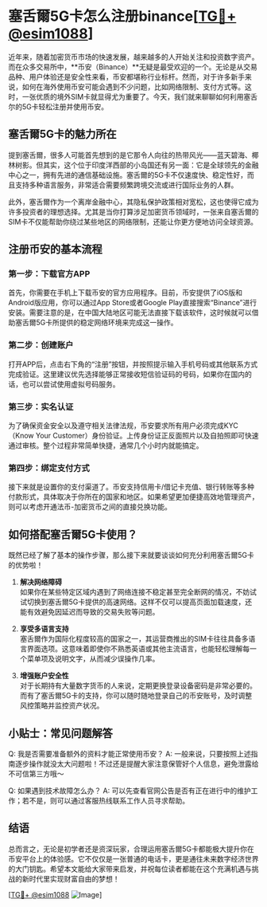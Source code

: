 # 塞舌爾5G卡怎么注册binance[[TG💪+ @esim1088](https://t.me/s/esim1088)]

近年来，随着加密货币市场的快速发展，越来越多的人开始关注和投资数字资产。而在众多交易所中，**币安（Binance）**无疑是最受欢迎的一个。无论是从交易品种、用户体验还是安全性来看，币安都堪称行业标杆。然而，对于许多新手来说，如何在海外使用币安可能会遇到不少问题，比如网络限制、支付方式等。这时，一张优质的境外SIM卡就显得尤为重要了。今天，我们就来聊聊如何利用塞舌尔的5G卡轻松注册并使用币安。

## 塞舌爾5G卡的魅力所在

提到塞舌爾，很多人可能首先想到的是它那令人向往的热带风光——蓝天碧海、椰林树影。但其实，这个位于印度洋西部的小岛国还有另一面：它是全球领先的金融中心之一，拥有先进的通信基础设施。塞舌爾的5G卡不仅速度快、稳定性好，而且支持多种语言服务，非常适合需要频繁跨境交流或进行国际业务的人群。

此外，塞舌爾作为一个离岸金融中心，其隐私保护政策相对宽松，这也使得它成为许多投资者的理想选择。尤其是当你打算涉足加密货币领域时，一张来自塞舌爾的SIM卡不仅能帮助你绕过某些地区的网络限制，还能让你更方便地访问全球资源。

## 注册币安的基本流程

### 第一步：下载官方APP
首先，你需要在手机上下载币安的官方应用程序。目前，币安提供了iOS版和Android版应用，你可以通过App Store或者Google Play直接搜索“Binance”进行安装。需要注意的是，在中国大陆地区可能无法直接下载该软件，这时候就可以借助塞舌爾5G卡所提供的稳定网络环境来完成这一操作。

### 第二步：创建账户
打开APP后，点击右下角的“注册”按钮，并按照提示输入手机号码或其他联系方式完成验证。这里建议优先选择能够正常接收短信验证码的号码，如果你在国内的话，也可以尝试使用虚拟号码服务。

### 第三步：实名认证
为了确保资金安全以及遵守相关法律法规，币安要求所有用户必须完成KYC（Know Your Customer）身份验证。上传身份证正反面照片以及自拍照即可快速通过审核。整个过程非常简单快捷，通常几个小时内就能搞定。

### 第四步：绑定支付方式
接下来就是设置你的支付渠道了。币安支持信用卡/借记卡充值、银行转账等多种付款形式，具体取决于你所在的国家和地区。如果希望更加便捷高效地管理资产，则可以考虑开通法币-加密货币之间的直接兑换功能。

## 如何搭配塞舌爾5G卡使用？

既然已经了解了基本的操作步骤，那么接下来就要谈谈如何充分利用塞舌爾5G卡的优势啦！

1. **解决网络障碍**  
   如果你在某些特定区域内遇到了网络连接不稳定甚至完全断网的情况，不妨试试切换到塞舌爾5G卡提供的高速网络。这样不仅可以提高页面加载速度，还能有效避免因延迟而导致的交易失败等问题。

2. **享受多语言支持**  
   塞舌爾作为国际化程度较高的国家之一，其运营商推出的SIM卡往往具备多语言界面选项。这意味着即使你不熟悉英语或其他主流语言，也能轻松理解每一个菜单项及说明文字，从而减少误操作几率。

3. **增强账户安全性**  
   对于长期持有大量数字货币的人来说，定期更换登录设备密码是非常必要的。而有了塞舌爾5G卡的支持，你可以随时随地登录自己的币安账号，及时调整风控策略并监控资产状况。

## 小贴士：常见问题解答

Q: 我是否需要准备额外的资料才能正常使用币安？
A: 一般来说，只要按照上述指南逐步操作就没太大问题啦！不过还是提醒大家注意保管好个人信息，避免泄露给不可信第三方哦～

Q: 如果遇到技术故障怎么办？
A: 可以先查看官网公告是否有正在进行中的维护工作；若不是，则可以通过客服热线联系工作人员寻求帮助。

## 结语

总而言之，无论是初学者还是资深玩家，合理运用塞舌爾5G卡都能极大提升你在币安平台上的体验感。它不仅仅是一张普通的电话卡，更是通往未来数字经济世界的大门钥匙。希望本文能给大家带来启发，并祝每位读者都能在这个充满机遇与挑战的新时代里实现财富自由的梦想！

[[TG💪+ @esim1088](https://t.me/s/esim1088) ![Image](https://i.postimg.cc/4NQfJmqS/Snipaste-2025-05-13-00-14-12.png)]